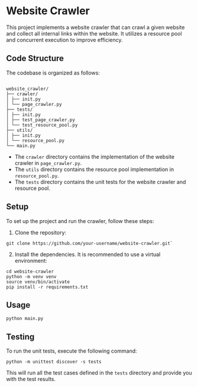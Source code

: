 # Website Crawler

This project implements a website crawler that can crawl a given website and collect all internal links within the website. It utilizes a resource pool and concurrent execution to improve efficiency.

## Code Structure

The codebase is organized as follows:

```shell

website_crawler/
├── crawler/
│ ├── init.py
│ └── page_crawler.py
├── tests/
│ ├── init.py
│ ├── test_page_crawler.py
│ └── test_resource_pool.py
├── utils/
│ ├── init.py
│ └── resource_pool.py
└── main.py
```

- The `crawler` directory contains the implementation of the website crawler in `page_crawler.py`.
- The `utils` directory contains the resource pool implementation in `resource_pool.py`.
- The `tests` directory contains the unit tests for the website crawler and resource pool.

## Setup

To set up the project and run the crawler, follow these steps:
1. Clone the repository:

```shell
git clone https://github.com/your-username/website-crawler.git`
```

2. Install the dependencies. It is recommended to use a virtual environment:

```shell
cd website-crawler
python -m venv venv
source venv/bin/activate
pip install -r requirements.txt
```
## Usage

```shell
python main.py
```

## Testing

To run the unit tests, execute the following command:

```shell
python -m unittest discover -s tests
```

This will run all the test cases defined in the `tests` directory and provide you with the test results.

